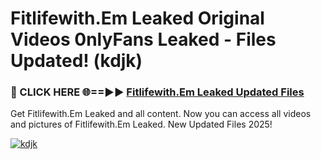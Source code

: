 # Fitlifewith.Em Leaked Original Videos 0nlyFans Leaked - Files Updated! (kdjk)

<h3>🔴 CLICK HERE 🌐==►► <a href="https://tinyurl.com/2jnfzry5" rel="nofollow">Fitlifewith.Em Leaked Updated Files</a></h3>

Get Fitlifewith.Em Leaked and all content. Now you can access all videos and pictures of Fitlifewith.Em Leaked. New Updated Files 2025!

[![kdjk](https://i.imgur.com/GyGTBgg.gif)](https://tinyurl.com/2jnfzry5)
